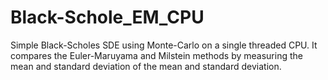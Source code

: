 # Black-Schole_EM_CPU
Simple Black-Scholes SDE using Monte-Carlo on a single threaded CPU. It compares the Euler-Maruyama and Milstein methods by measuring the mean and standard deviation of the mean and standard deviation.

